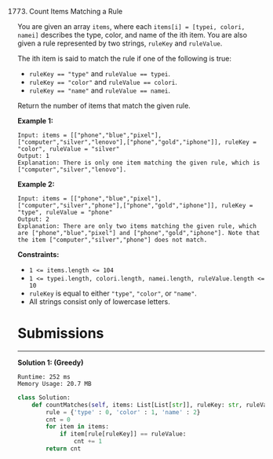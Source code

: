 1773. Count Items Matching a Rule

You are given an array `items`, where each `items[i] = [typei, colori, namei]` describes the type, color, and name of the ith item. You are also given a rule represented by two strings, `ruleKey` and `ruleValue`.

The ith item is said to match the rule if one of the following is true:

* `ruleKey == "type"` and `ruleValue == typei`.
* `ruleKey == "color"` and `ruleValue == colori`.
* `ruleKey == "name"` and `ruleValue == namei`.

Return the number of items that match the given rule.

 

**Example 1:**
```
Input: items = [["phone","blue","pixel"],["computer","silver","lenovo"],["phone","gold","iphone"]], ruleKey = "color", ruleValue = "silver"
Output: 1
Explanation: There is only one item matching the given rule, which is ["computer","silver","lenovo"].
```

**Example 2:**
```
Input: items = [["phone","blue","pixel"],["computer","silver","phone"],["phone","gold","iphone"]], ruleKey = "type", ruleValue = "phone"
Output: 2
Explanation: There are only two items matching the given rule, which are ["phone","blue","pixel"] and ["phone","gold","iphone"]. Note that the item ["computer","silver","phone"] does not match.
```

**Constraints:**

* `1 <= items.length <= 104`
* `1 <= typei.length, colori.length, namei.length, ruleValue.length <= 10`
* `ruleKey` is equal to either `"type"`, `"color"`, or `"name"`.
* All strings consist only of lowercase letters.

# Submissions
---
**Solution 1: (Greedy)**
```
Runtime: 252 ms
Memory Usage: 20.7 MB
```
```python
class Solution:
    def countMatches(self, items: List[List[str]], ruleKey: str, ruleValue: str) -> int:
        rule = {'type' : 0, 'color' : 1, 'name' : 2}
        cnt = 0
        for item in items:
            if item[rule[ruleKey]] == ruleValue:
                cnt += 1
        return cnt
```